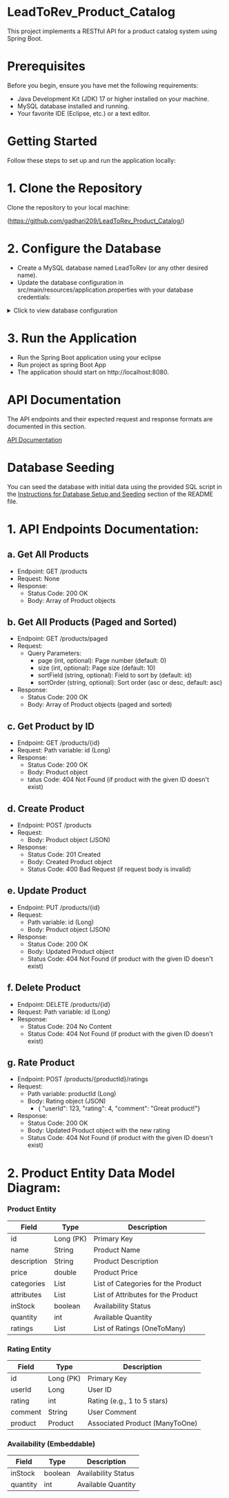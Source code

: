 # LeadToRev_Product_Catalog
This project implements a RESTful API for a product catalog system using Spring Boot.
# Prerequisites
Before you begin, ensure you have met the following requirements:

- Java Development Kit (JDK) 17 or higher installed on your machine.
- MySQL database installed and running.
- Your favorite IDE (Eclipse, etc.) or a text editor.

# Getting Started
Follow these steps to set up and run the application locally:

# 1. Clone the Repository
Clone the repository to your local machine:

(https://github.com/gadhari209/LeadToRev_Product_Catalog/)

# 2. Configure the Database
- Create a MySQL database named LeadToRev (or any other desired name).
- Update the database configuration in src/main/resources/application.properties with your database credentials:
<details>
<summary>Click to view database configuration</summary>

- spring.datasource.url=jdbc:mysql://localhost:3306/leadtorev1?sslMode=DISABLED
- spring.datasource.username=root  
- spring.datasource.password=password  
- spring.datasource.driver-class-name=com.mysql.cj.jdbc.Driver  
- spring.jpa.properties.hibernate.dialect=org.hibernate.dialect.MySQL8Dialect
- spring.jpa.properties.hibernate.dialect.storage_engine=innodb
- spring.jpa.hibernate.ddl-auto=update

</details>

# 3. Run the Application
- Run the Spring Boot application using your eclipse
- Run project as spring Boot App
- The application should start on http://localhost:8080.

# API Documentation

The API endpoints and their expected request and response formats are documented in this section.

[API Documentation](#api-documentation)

# Database Seeding
You can seed the database with initial data using the provided SQL script in the [Instructions for Database Setup and Seeding](#database-seeding) section of the README file.


<a name="api-documentation"></a>
# 1. API Endpoints Documentation:
## a. Get All Products
- Endpoint: GET /products
- Request: None
- Response:
  - Status Code: 200 OK
  - Body: Array of Product objects
## b. Get All Products (Paged and Sorted)
- Endpoint: GET /products/paged
- Request:
  - Query Parameters:
    - page (int, optional): Page number (default: 0)
    - size (int, optional): Page size (default: 10)
    - sortField (string, optional): Field to sort by (default: id)
    - sortOrder (string, optional): Sort order (asc or desc, default: asc)
- Response:
  - Status Code: 200 OK
  - Body: Array of Product objects (paged and sorted)
## c. Get Product by ID
- Endpoint: GET /products/{id}
- Request: Path variable: id (Long)
- Response:
  -  Status Code: 200 OK
  -  Body: Product object
  -  tatus Code: 404 Not Found (if product with the given ID doesn't exist)
## d. Create Product
- Endpoint: POST /products
- Request:
  - Body: Product object (JSON)
- Response:
  - Status Code: 201 Created
  - Body: Created Product object
  - Status Code: 400 Bad Request (if request body is invalid)
## e. Update Product
- Endpoint: PUT /products/{id}
- Request:
  - Path variable: id (Long)
  - Body: Product object (JSON)
- Response:
  - Status Code: 200 OK
  - Body: Updated Product object
  - Status Code: 404 Not Found (if product with the given ID doesn't exist)
## f. Delete Product
- Endpoint: DELETE /products/{id}
- Request: Path variable: id (Long)
- Response:
  - Status Code: 204 No Content
  - Status Code: 404 Not Found (if product with the given ID doesn't exist)
## g. Rate Product
- Endpoint: POST /products/{productId}/ratings
- Request: 
   -  Path variable: productId (Long)
   -  Body: Rating object (JSON)
        - {  "userId": 123, "rating": 4, "comment": "Great product!"}
- Response:
  - Status Code: 200 OK
  -  Body: Updated Product object with the new rating
  - Status Code: 404 Not Found (if product with the given ID doesn't exist)

# 2. Product Entity Data Model Diagram:
### Product Entity

| Field          | Type             | Description                         |
|----------------|------------------|-------------------------------------|
| id             | Long (PK)        | Primary Key                         |
| name           | String           | Product Name                        |
| description    | String           | Product Description                 |
| price          | double           | Product Price                       |
| categories     | List<String>     | List of Categories for the Product  |
| attributes     | List<String>     | List of Attributes for the Product  |
| inStock        | boolean          | Availability Status                 |
| quantity       | int              | Available Quantity                  |
| ratings        | List<Rating>     | List of Ratings (OneToMany)         |

### Rating Entity

| Field          | Type             | Description                         |
|----------------|------------------|-------------------------------------|
| id             | Long (PK)        | Primary Key                         |
| userId         | Long             | User ID                             |
| rating         | int              | Rating (e.g., 1 to 5 stars)         |
| comment        | String           | User Comment                        |
| product        | Product          | Associated Product (ManyToOne)      |

### Availability (Embeddable)

| Field          | Type             | Description                         |
|----------------|------------------|-------------------------------------|
| inStock        | boolean          | Availability Status                 |
| quantity       | int              | Available Quantity                  |


